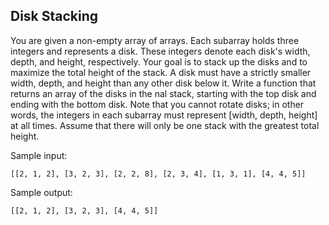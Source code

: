 ## Disk Stacking

You are given a non-empty array of arrays. Each subarray holds three integers and represents a disk. These
integers denote each disk's width, depth, and height, respectively. Your goal is to stack up the disks and to
maximize the total height of the stack. A disk must have a strictly smaller width, depth, and height than any
other disk below it. Write a function that returns an array of the disks in the nal stack, starting with the top
disk and ending with the bottom disk. Note that you cannot rotate disks; in other words, the integers in each
subarray must represent [width, depth, height] at all times. Assume that there will only be one stack with the
greatest total height.

Sample input:
```
[[2, 1, 2], [3, 2, 3], [2, 2, 8], [2, 3, 4], [1, 3, 1], [4, 4, 5]]
```

Sample output:
```
[[2, 1, 2], [3, 2, 3], [4, 4, 5]]
```